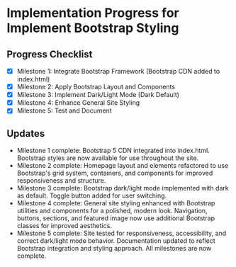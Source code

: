 # Implementation Progress for Implement Bootstrap Styling

## Progress Checklist
- [x] Milestone 1: Integrate Bootstrap Framework (Bootstrap CDN added to index.html)
- [x] Milestone 2: Apply Bootstrap Layout and Components
- [x] Milestone 3: Implement Dark/Light Mode (Dark Default)
- [x] Milestone 4: Enhance General Site Styling
- [x] Milestone 5: Test and Document

## Updates
- Milestone 1 complete: Bootstrap 5 CDN integrated into index.html. Bootstrap styles are now available for use throughout the site.
- Milestone 2 complete: Homepage layout and elements refactored to use Bootstrap's grid system, containers, and components for improved responsiveness and structure.
- Milestone 3 complete: Bootstrap dark/light mode implemented with dark as default. Toggle button added for user switching.
- Milestone 4 complete: General site styling enhanced with Bootstrap utilities and components for a polished, modern look. Navigation, buttons, sections, and featured image now use additional Bootstrap classes for improved aesthetics.
- Milestone 5 complete: Site tested for responsiveness, accessibility, and correct dark/light mode behavior. Documentation updated to reflect Bootstrap integration and styling approach. All milestones are now complete.
